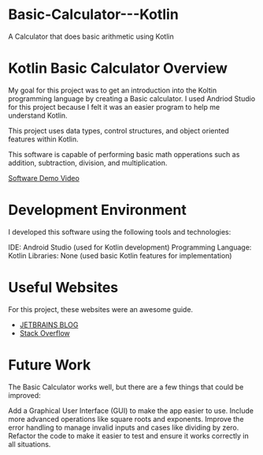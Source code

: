 # Basic-Calculator---Kotlin
A Calculator that does basic arithmetic using Kotlin 

# Kotlin Basic Calculator Overview

My goal for this project was to get an introduction into the Koltin programming language by creating a Basic calculator. I used Andriod Studio for this project because I felt it was an easier program to help me understand Kotlin.

This project uses data types, control structures, and object oriented features within Kotlin.

This software is capable of performing basic math opperations such as addition, subtraction, division, and multiplication.


[Software Demo Video](http://youtube.link.goes.here)

# Development Environment

I developed this software using the following tools and technologies:

IDE: Android Studio (used for Kotlin development)
Programming Language: Kotlin
Libraries: None (used basic Kotlin features for implementation)

# Useful Websites

For this project, these websites were an awesome guide.

- [JETBRAINS BLOG](https://blog.jetbrains.com/kotlin/)
- [Stack Overflow](https://stackoverflow.com/questions)

# Future Work

The Basic Calculator works well, but there are a few things that could be improved:

Add a Graphical User Interface (GUI) to make the app easier to use.
Include more advanced operations like square roots and exponents.
Improve the error handling to manage invalid inputs and cases like dividing by zero.
Refactor the code to make it easier to test and ensure it works correctly in all situations.
